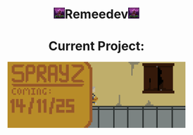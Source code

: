 <h1 align="center"><img src="./designs/tree.gif" width="5%">Remeedev<img src="./designs/tree.gif" width="5%"></h1>
<div align="center">
<h1>Current Project:</h1>
<a href="/remeedev/Spray"><img src="./designs/sprayz.gif" width="80%"></a>
</div>